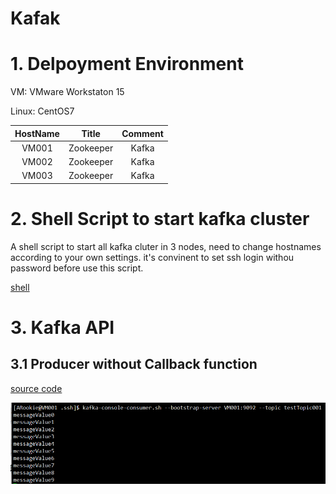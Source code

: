 # Kafak

# 1. Delpoyment Environment

VM: VMware Workstaton 15

Linux: CentOS7

HostName | Title | Comment
:------: | :------: | :------:
VM001 | Zookeeper | Kafka
VM002 | Zookeeper | Kafka
VM003 | Zookeeper | Kafka

# 2. Shell Script to start kafka cluster
A shell script to start all kafka cluter in 3 nodes, need to change hostnames according to your own settings. 
it's convinent to set ssh login withou password before use this script. 

[shell](https://github.com/haveacupofcoffee/bigdata/blob/master/kafka/src/main/resources/shell/shell.sh)

# 3. Kafka API 
## 3.1 Producer without Callback function 

[source code](https://github.com/haveacupofcoffee/bigdata/blob/master/kafka/src/main/java/com/codingforfun/producer/CustomProducer.java)

![Result](https://github.com/haveacupofcoffee/bigdata/blob/master/kafka/src/main/resources/images/customproducer.PNG)
